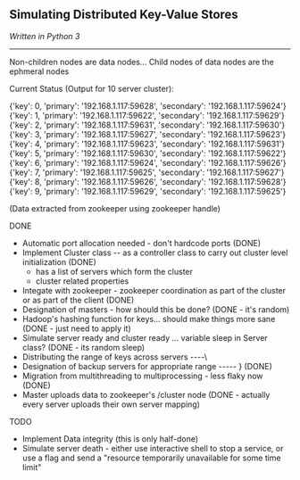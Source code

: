 ## Simulating Distributed Key-Value Stores
_Written in Python 3_
***

Non-children nodes are data nodes...
Child nodes of data nodes are the ephmeral nodes


Current Status (Output for 10 server cluster):

{'key': 0,
 'primary': '192.168.1.117:59628',
 'secondary': '192.168.1.117:59624'}
{'key': 1,
 'primary': '192.168.1.117:59622',
 'secondary': '192.168.1.117:59629'}
{'key': 2,
 'primary': '192.168.1.117:59631',
 'secondary': '192.168.1.117:59630'}
{'key': 3,
 'primary': '192.168.1.117:59627',
 'secondary': '192.168.1.117:59623'}
{'key': 4,
 'primary': '192.168.1.117:59623',
 'secondary': '192.168.1.117:59631'}
{'key': 5,
 'primary': '192.168.1.117:59630',
 'secondary': '192.168.1.117:59622'}
{'key': 6,
 'primary': '192.168.1.117:59624',
 'secondary': '192.168.1.117:59626'}
{'key': 7,
 'primary': '192.168.1.117:59625',
 'secondary': '192.168.1.117:59627'}
{'key': 8,
 'primary': '192.168.1.117:59626',
 'secondary': '192.168.1.117:59628'}
{'key': 9,
 'primary': '192.168.1.117:59629',
 'secondary': '192.168.1.117:59625'}

(Data extracted from zookeeper using zookeeper handle)

DONE
* Automatic port allocation needed - don't hardcode ports (DONE)
* Implement Cluster class -- as a controller class to carry out cluster level initialization (DONE)
    * has a list of servers which form the cluster 
    * cluster related properties 
* Integate with zookeeper - zookeeper coordination as part of the cluster or as part of the client (DONE)
* Designation of masters - how should this be done? (DONE - it's random)
* Hadoop's hashing function for keys... should make things more sane (DONE - just need to apply it)
* Simulate server ready and cluster ready ... variable sleep in Server class? (DONE - its random sleep)
* Distributing the range of keys across servers  		----\
* Designation of backup servers for appropriate range	----- } (DONE) 
* Migration from multithreading to multiprocessing - less flaky now (DONE)
* Master uploads data to zookeeper's /cluster node  (DONE - actually every server uploads their own server mapping)

TODO
* Implement Data integrity (this is only half-done)
* Simulate server death - either use interactive shell to stop a service, or use a flag and send a "resource temporarily unavailable for some time limit"
